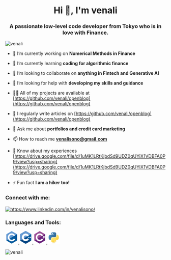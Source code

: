 <h1 align="center">Hi 👋, I'm venali</h1>
<h3 align="center">A passionate low-level code developer from Tokyo who is in love with Finance.</h3>

<p align="left"> <img src="https://komarev.com/ghpvc/?username=venali&label=Profile%20views&color=0e75b6&style=flat" alt="venali" /> </p>

- 🔭 I’m currently working on **Numerical Methods in Finance**

- 🌱 I’m currently learning **coding for algorithmic finance**

- 👯 I’m looking to collaborate on **anything in Fintech and Generative AI**

- 🤝 I’m looking for help with **developing my skills and guidance**

- 👨‍💻 All of my projects are available at [https://github.com/venali/openblog](https://github.com/venali/openblog)

- 📝 I regularly write articles on [https://github.com/venali/openblog](https://github.com/venali/openblog)

- 💬 Ask me about **portfolios and credit card marketing**

- 📫 How to reach me **venalisono@gmail.com**

- 📄 Know about my experiences [https://drive.google.com/file/d/1uMK1LRtKjbdSd9UDZ0qUYiX1VDBFA0P9/view?usp=sharing](https://drive.google.com/file/d/1uMK1LRtKjbdSd9UDZ0qUYiX1VDBFA0P9/view?usp=sharing)

- ⚡ Fun fact **I am a hiker too!**

<h3 align="left">Connect with me:</h3>
<p align="left">
<a href="https://linkedin.com/in/venalisono/" target="blank"><img align="center" src="https://raw.githubusercontent.com/rahuldkjain/github-profile-readme-generator/master/src/images/icons/Social/linked-in-alt.svg" alt="https://www.linkedin.com/in/venalisono/" height="30" width="40" /></a>
</p>

<h3 align="left">Languages and Tools:</h3>
<p align="left"> <a href="https://www.cprogramming.com/" target="_blank" rel="noreferrer"> <img src="https://raw.githubusercontent.com/devicons/devicon/master/icons/c/c-original.svg" alt="c" width="40" height="40"/> </a> <a href="https://www.w3schools.com/cpp/" target="_blank" rel="noreferrer"> <img src="https://raw.githubusercontent.com/devicons/devicon/master/icons/cplusplus/cplusplus-original.svg" alt="cplusplus" width="40" height="40"/> </a> <a href="https://www.w3schools.com/cs/" target="_blank" rel="noreferrer"> <img src="https://raw.githubusercontent.com/devicons/devicon/master/icons/csharp/csharp-original.svg" alt="csharp" width="40" height="40"/> </a> <a href="https://www.python.org" target="_blank" rel="noreferrer"> <img src="https://raw.githubusercontent.com/devicons/devicon/master/icons/python/python-original.svg" alt="python" width="40" height="40"/> </a> </p>

<p><img align="center" src="https://github-readme-stats.vercel.app/api/top-langs?username=venali&show_icons=true&locale=en&layout=compact" alt="venali" /></p>

